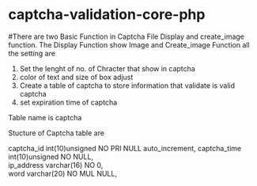 # captcha-validation-core-php

#There are two Basic Function in Captcha File Display and create_image function. The Display Function show Image and Create_image Function all the setting are

1. Set the lenght of no. of Chracter that show in captcha
2. color of text and size of box adjust
3. Create a table of captcha to store information that validate is valid captcha
4. set expiration time of captcha

Table name is captcha

Stucture of Captcha table are
 
  captcha_id 	      int(10)unsigned	NO 	    PRI 	NULL	    auto_increment,
  captcha_time 	    int(10)unsigned	    NO 		        NULL,	
  ip_address 	      varchar(16)	        NO 		          0,	
  word 	            varchar(20)	        NO 	    MUL 	NULL,	


